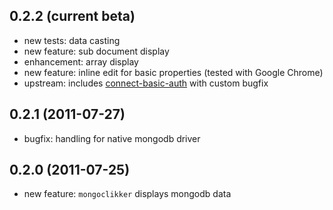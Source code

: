 ## 0.2.2 (current beta)

* new tests: data casting
* new feature: sub document display
* enhancement: array display
* new feature: inline edit for basic properties (tested with Google Chrome)
* upstream: includes [connect-basic-auth](https://github.com/semu/connect-basic-auth) with custom bugfix

## 0.2.1 (2011-07-27)

* bugfix: handling for native mongodb driver

## 0.2.0 (2011-07-25)

* new feature: `mongoclikker` displays mongodb data
